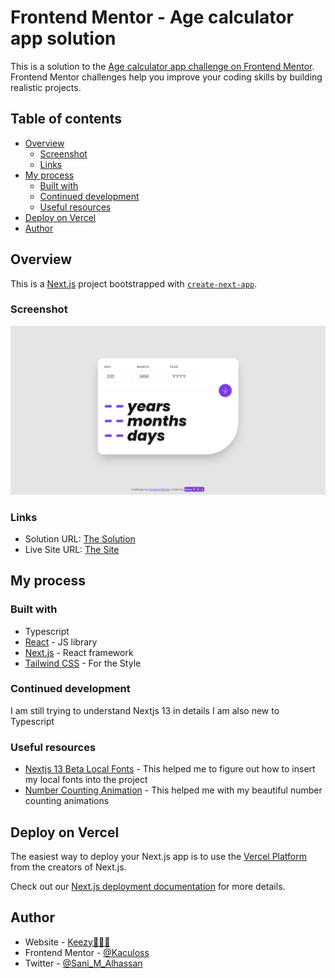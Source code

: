 # Frontend Mentor - Age calculator app solution

This is a solution to the [Age calculator app challenge on Frontend Mentor](https://www.frontendmentor.io/challenges/age-calculator-app-dF9DFFpj-Q). Frontend Mentor challenges help you improve your coding skills by building realistic projects.

## Table of contents

- [Overview](#overview)
  - [Screenshot](#screenshot)
  - [Links](#links)
- [My process](#my-process)
  - [Built with](#built-with)
  - [Continued development](#continued-development)
  - [Useful resources](#useful-resources)
- [Deploy on Vercel](#deploy-on-vercel)
- [Author](#author)

## Overview

This is a [Next.js](https://nextjs.org/) project bootstrapped with [`create-next-app`](https://github.com/vercel/next.js/tree/canary/packages/create-next-app).

### Screenshot

![](./Age-Calculator-App.jpeg)

### Links

- Solution URL: [The Solution](https://www.frontendmentor.io/solutions/keezys-responsive-age-calulator-app-with-nextjs-13-and-tailwindcss-ijBrfdu3I0)
- Live Site URL: [The Site](https://keezy-age-calculator.vercel.app/)

## My process

### Built with

- Typescript
- [React](https://reactjs.org/) - JS library
- [Next.js](https://nextjs.org/) - React framework
- [Tailwind CSS](https://tailwindcss.com/) - For the Style

### Continued development

I am still trying to understand Nextjs 13 in details
I am also new to Typescript

### Useful resources

- [Nextjs 13 Beta Local Fonts](https://beta.nextjs.org/docs/optimizing/fonts#local-fonts) - This helped me to figure out how to insert my local fonts into the project
- [Number Counting Animation](https://youtu.be/FaMW-CtExrs) - This helped me with my beautiful number counting animations

## Deploy on Vercel

The easiest way to deploy your Next.js app is to use the [Vercel Platform](https://vercel.com/new?utm_medium=default-template&filter=next.js&utm_source=create-next-app&utm_campaign=create-next-app-readme) from the creators of Next.js.

Check out our [Next.js deployment documentation](https://nextjs.org/docs/deployment) for more details.

## Author

- Website - [Keezy🚀✨💫](https://sani-alhassan.netlify.app/)
- Frontend Mentor - [@Kaculoss](https://www.frontendmentor.io/profile/Kaculoss)
- Twitter - [@Sani_M_Alhassan](https://twitter.com/Sani_M_Alhassan)
